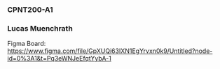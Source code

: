 ### CPNT200-A1
### Lucas Muenchrath
Figma Board: https://www.figma.com/file/GpXUQi63IXN1EgYrvxn0k9/Untitled?node-id=0%3A1&t=Pq3eWNJeEfqtYybA-1
